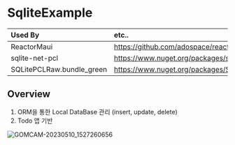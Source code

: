 # SqliteExample

Used By| etc..
:---|:---|
|ReactorMaui| https://github.com/adospace/reactorui-maui|
|sqlite-net-pcl|https://www.nuget.org/packages/sqlite-net-pcl/1.8.116|
|SQLitePCLRaw.bundle_green|https://www.nuget.org/packages/SQLitePCLRaw.bundle_green/2.1.4|

## Overview
1. ORM을 통한 Local DataBase 관리 (insert, update, delete)
2. Todo 앱 기반

![GOMCAM-20230510_1527260656](https://github.com/lukewire129/SqliteExample/assets/54387261/b273f50e-613d-48a2-acb0-30a33377ded1)

